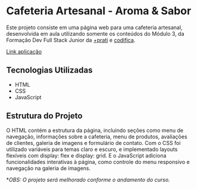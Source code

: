# Cafeteria Artesanal - Aroma & Sabor

Este projeto consiste em uma página web para uma cafeteria artesanal, desenvolvida em aula utilizando somente os conteúdos do Módulo 3, da Formação Dev Full Stack Junior da [+prati](https://www.maisprati.com.br/) e [codifica](https://www.codificaedu.com.br/).

[Link aplicação](https://andressavcon.github.io/cafeteria/)


## Tecnologias Utilizadas

- HTML
- CSS
- JavaScript

## Estrutura do Projeto

O HTML contém a estrutura da página, incluindo seções como menu de navegação, informações sobre a cafeteria, menu de produtos, avaliações de clientes, galeria de imagens e formulário de contato.
Com o CSS foi utilizado variáveis para temas claro e escuro, e implementado layouts flexíveis com display: flex e display: grid.
E o JavaScript adiciona funcionalidades interativas à página, como controle do menu responsivo e navegação na galeria de imagens.

\*_OBS: O projeto será melhorado conforme o andamento do curso._
